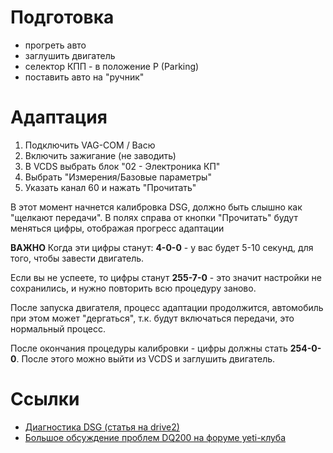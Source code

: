 
# Подготовка
* прогреть авто
* заглушить двигатель
* селектор КПП - в положение P (Parking)
* поставить авто на "ручник"

# Адаптация
1. Подключить VAG-COM / Васю
2. Включить зажигание (не заводить)
3. В VCDS выбрать блок "02 - Электроника КП"
4. Выбрать "Измерения/Базовые параметры"
5. Указать канал 60 и нажать "Прочитать"

В этот момент начнется калибровка DSG, должно быть слышно как "щелкают передачи". В полях справа от кнопки "Прочитать" будут меняться цифры, отображая прогресс адаптации

**ВАЖНО** Когда эти цифры станут: **4-0-0** - у вас будет 5-10 секунд, для того, чтобы завести двигатель.

Если вы не успеете, то цифры станут **255-7-0** - это значит настройки не сохранились, и нужно повторить всю процедуру заново.

После запуска двигателя, процесс адаптации продолжится, автомобиль при этом может "дергаться", т.к. будут включаться передачи, это нормальный процесс.

После окончания процедуры калибровки - цифры должны стать **254-0-0**. После этого можно выйти из VCDS и заглушить двигатель.

# Ссылки
* [Диагностика DSG (статья на drive2)](https://www.drive2.ru/l/384355/)
* [Большое обсуждение проблем DQ200 на форуме yeti-клуба](http://www.club-yeti.ru/forum/showthread.php?t=1870)
